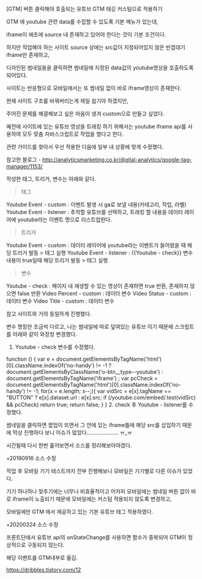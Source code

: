 [GTM] 버튼 클릭해야 호출되는 유튜브 GTM 태깅 커스텀으로 적용하기

GTM 에 youtube 관련 data를 수집할 수 있도록 기본 메뉴가 있는데,

iframe이 애초에 source 내 존재하고 있어야 한다는 것이 기본 조건이다.

 

 

하지만 작업해야 하는 사이트 source 상에는 src값이 지정되어있지 않은 빈껍데기 iframe만 존재하고,

디자인된 썸네일을을 클릭하면 썸네일에 지정된 data값의 youtube영상을 호출하도록 되어있다.

사이트는 반응형으로 모바일에서는 또 썸네일 없이 바로 iframe영상이 존재한다.

 

 

현재 사이트 구조를 바꿔버리는게 제일 쉽기야 하겠지만,

주어진 문제를 해결해보고 싶은 마음이 생겨 custom으로 만들고 싶었다.

 

 

예전에 사이트에 있는 유튜브 영상을 트래킹 하기 위해서는 youtube iframe api를 사용하여 모두 맞춤 자바스크립트로 작업을 했다고 한다.

관련 가이드를 찾아서 우선 적용한 다음에 일부 내 상황에 맞게 수정했다.

참고한 블로그 - http://analyticsmarketing.co.kr/digital-analytics/google-tag-manager/1153/

 

 

작성한 태그, 트리거, 변수는 아래와 같다.

 

 

 

> 태그

 

Youtube Event - custom : 이벤트 발생 시 ga로 보낼 내용(카테고리, 작업, 라벨)
Youtube Event - listener : 추적할 유튜브를 선택하고, 트래킹 할 내용을 데이터 레이어에 youtube라는 이벤트 명으로 리스트업한다.
 

 

> 트리거

 

Youtube Event - custom : 데이터 레이어에 youtube라는 이벤트가 들어왔을 때 해당 트리거 발동 > 태그 실행
Youtube Event - listener : {{Youtube - check}} 변수 내용이 true일때 해당 트리거 발동 > 태그 실행
 

 

> 변수

 

Youtube - check : 페이지 내 재생할 수 있는 영상이 존재하면 true 반환, 존재하지 않으면 false 반환
Video Percent - custom : 데이터 변수
Video Status - custom : 데이터 변수
Video Title - custom : 데이터 변수
 

 

참고 사이트와 거의 동일하게 진행했다.

변수 명칭만 조금씩 다르고, 나는 썸네일에 따로 덮여있는 유튜브 이기 때문에 스크립트를 아래와 같이 와장창 변경했다.

 

 

 

1. Youtube - check 변수를 수정했다.

function () {
  var e = document.getElementsByTagName('html')[0].className.indexOf('no-handy') != -1 ?
  document.getElementsByClassName('o-btn__type--youtube') :
  document.getElementsByTagName('iframe')
  ;
  var pcCheck = document.getElementsByTagName('html')[0].className.indexOf('no-handy') != -1;
  for(x = e.length; x--;){
    var vidSrc = e[x].tagName == "BUTTON" ? e[x].dataset.url : e[x].src;
    if (/youtube.com\/embed/.test(vidSrc) && pcCheck) return true;
    return false;
  }
}
2. check 후 Youtube - listener를 수정했다.

<script>
	var gtmYTListeners = [];

	var thumbBtns = document.getElementsByClassName('o-btn__type--youtube'),
      closeBtn = document.getElementsByClassName('c-modal__close')[0],
      clickedBtn;
      
  var videoTitle,
      videoCurrent,
      videoDuration,
      coverImg;

  function onYouTubeIframeAPIReady() {					
    for (x = thumbBtns.length; x--;) {      
      thumbBtns[x].addEventListener('click', function (e){
        sequence = [];   
        var iframe;
        clickedBtn = e.target.tagName =="I" ? e.target.parentElement : e.target;
        // 키 비쥬얼에 삽입된 youtube
        if(clickedBtn.parentElement.parentElement.className.indexOf("key-visual__item") > -1){
          setTimeout(function(){
            iframes = document.querySelectorAll('.key-visual__video iframe');
            for(var i=0; i<iframes.length; i++){
              addYouTubeEvents(iframes[i]);		
            }		
          },200);      
        // 레이어 팝업으로 노출되는 youtube
        }else{
          iframes = document.querySelectorAll('.video-area iframe');
          for(var i=0; i<iframes.length; i++){
            addYouTubeEvents(iframes[i]);		
          }	
        }        
      });
    }		
  }

  // 추적 리스트에 유튜브 삽입
  function addYouTubeEvents(video){
    gtmYTListeners.unshift(new YT.Player(video, {
      events: {
        'onStateChange': onPlayerStateChange1,
        'onError': onPlayerError
      }
    }));	
    YT.gtmLastAction = "p";
  }
  function findData(target){
    videoTitle = target.playerInfo.videoData.title;
    videoCurrent = target.playerInfo.currentTime;
    videoDuration = target.playerInfo.duration;
  }

  var checkPercent;
	function onPlayerStateChange1(e) {  
    // 재생 중일때 퍼센트 체크.
    if(e.data == YT.PlayerState.PLAYING){
      checkPercent = setInterval(onPlayerPercent, 1000, e);
    }else{
      clearInterval(checkPercent);
    }

    findData(e.target);
    var t = Math.round(videoCurrent / videoDuration *100); //영상 퍼센트값
    switch(e.data){
      case YT.PlayerState.BUFFERING:
        youTubeTrackingGate({type: e.data, title: videoTitle, per: t});
        break;
      case YT.PlayerState.ENDED:
        if(t === 100){
          dataLayer.push({
            'event': 'youtube',
            'videoTitleCustom': videoTitle,
            'videoStatusCustom': "end",
            'videoPercentCustom': t
          });
          // 200324 add : onStateChange 이벤트 중복되어 프론트 관련 소스 gtm에 삽입
          var btnWrap = clickedBtn.parentElement,
              coverImg = btnWrap.parentElement.querySelector(".youtube-screen__img");
          clickedBtn.dataset.gtm  === "cover" && btnWrap.classList.add("cover"); coverImg.classList.add("cover");
          closeBtn && closeBtn.click(); 
        }
        YT.gtmLastAction = "p";
        break;
      case YT.PlayerState.PLAYING:
        youTubeTrackingGate({type: e.data, title: videoTitle, per: t});
        break;
      case YT.PlayerState.PAUSED:
        youTubeTrackingGate({type: e.data, title: videoTitle, per: t});
        break;
    }
  }

  // 기록된 상태에 따라 찍히는 데이터 설정
  var
  sequence = [],
  data,
  timeout;
  function youTubeTrackingGate(obj) {
    // console.log(obj);    
    sequence.unshift(obj.type);    
    // console.log(sequence);  
    /*
    obj.type ( video status) 
    1 : start 
    2 : pause
    3 : buffer
    */
   
    // 구간 이동 ( 정지 > 버퍼링 > 시작 )
    if( sequence[0] == 1 && sequence[1] == 3 && sequence[2] == 2 ){
      dataLayer.push({
        'event': 'youtube',
        'videoTitleCustom': obj.title,
        'videoStatusCustom': "seek",
        'videoPercentCustom': obj.per 
      });
      sequence = [];
    }
    clearTimeout(timeout);
    data = obj.event;
    timeout = setTimeout(function () {
      // 영상 시작 플레이만 찍힘
      if ( sequence[0] == 1 && sequence[1] !== 2) {
        dataLayer.push({
          'event': 'youtube',
          'videoTitleCustom': obj.title,
          'videoStatusCustom': "start",
          'videoPercentCustom': obj.per 
        });
        // sequence = [];
      }
      // 정지 눌렀을 때 : 2번째 플레이버튼 클릭 후 비디오 팝업 떴을 때, pause 0 태깅 넘어가서 재생 비율 0일떄 pause찍히지 않도록 조건 추가.
      if( sequence[0] == 2 && obj.per != 0){
        dataLayer.push({
          'event': 'youtube',
          'videoTitleCustom': obj.title,
          'videoStatusCustom': "pause",
          'videoPercentCustom': obj.per 
        });
      }
    }, 600);
  
    // 버퍼링 이후 '시작','멈춤'은 무시 (최초 시작이 아닌 케이스)
    if (obj.type === 3) {      
      if (sequence == [-1, 3]) {// 최초 실행 아닌 경우
        sequence = [];
      }
    }
  }

	function onPlayerError(e) {
    dataLayer.push({
      'videoStatusCustom': 'error',
      'videoTitleCustom': videoTitle,
      'eventAction': 'GTM',
      'eventLabel': "youtube:" + e.target.src + "-" + e.data
    });
  }

  // 상태 체크하여 0%, 25%, 50%, 75%, 재생완료 데이터 전송
  var pushComplete = [];
	function onPlayerPercent(e) {
    if(e.data == YT.PlayerState.ENDED || e.data == YT.PlayerState.PAUSED ){
      clearInterval(checkPercent);
    }
      
    findData(e.target)
    var t =  videoDuration - videoCurrent <= 1.5 ? 1 : (Math.floor(videoCurrent / videoDuration * 4) / 4).toFixed(2); //영상 퍼센트값
    var nowT = (videoCurrent / videoDuration).toFixed(2);
    if (nowT == t && pushComplete[0] != t){   
      e.target.lastP = t;
      if(t != 0 && t != 1){
        dataLayer.push({
        'event': 'youtube',
        'videoTitleCustom': videoTitle,
        'videoStatusCustom': "progress",
        'videoPercentCustom': t * 100
        });
        pushComplete.unshift(t);
      }
    }
	}

	// load the Youtube JS api 
	var j = document.createElement("script"),
		f = document.getElementsByTagName("script")[0];
	j.src = "https://www.youtube.com/iframe_api";
	j.async = true;
	f.parentNode.insertBefore(j, f);
</script>
 

썸네일을 클릭하면 팝업이 뜨면서 그 안에 있는 iframe틀에 해당 src를 삽입하기 때문에 막상 진행하다 보니 이슈가 많았다..................... ㅠ_ㅠ

시간될때 다시 한번 훑어보면서 소스를 정리해보아야겠다.

 

 

+20190916 소스 수정

작업 후 모바일 기기 테스트까지 전부 진행해보니 모바일은 기기별로 다른 이슈가 있었다.

기기 하나하나 맞추기에는 너무나 비효율적이고 어차피 모바일에는 썸네일 버튼 없이 바로 iframe이 노출되기 때문에 모바일에는 커스텀 적용되지 않도록 변경하고,

모바일에만 GTM 에서 제공하고 있는 기본 유튜브 태그 적용하였다.

 

+20200324 소스 수정

프론트단에서 유튜브 api의 onStateChange를 사용하면 함수가 중복되어 GTM이 정상적으로 구동되지 않는다.

해당 이벤트를 GTM내부로 옮김.


https://dribbles.tistory.com/12